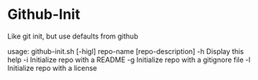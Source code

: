 Github-Init
===========

Like git init, but use defaults from github

usage: github-init.sh [-higl] repo-name [repo-description]
  -h                      Display this help
  -i                      Initialize repo with a README
  -g <ignore template>    Initialize repo with a gitignore file
  -l <license template>   Initialize repo with a license
